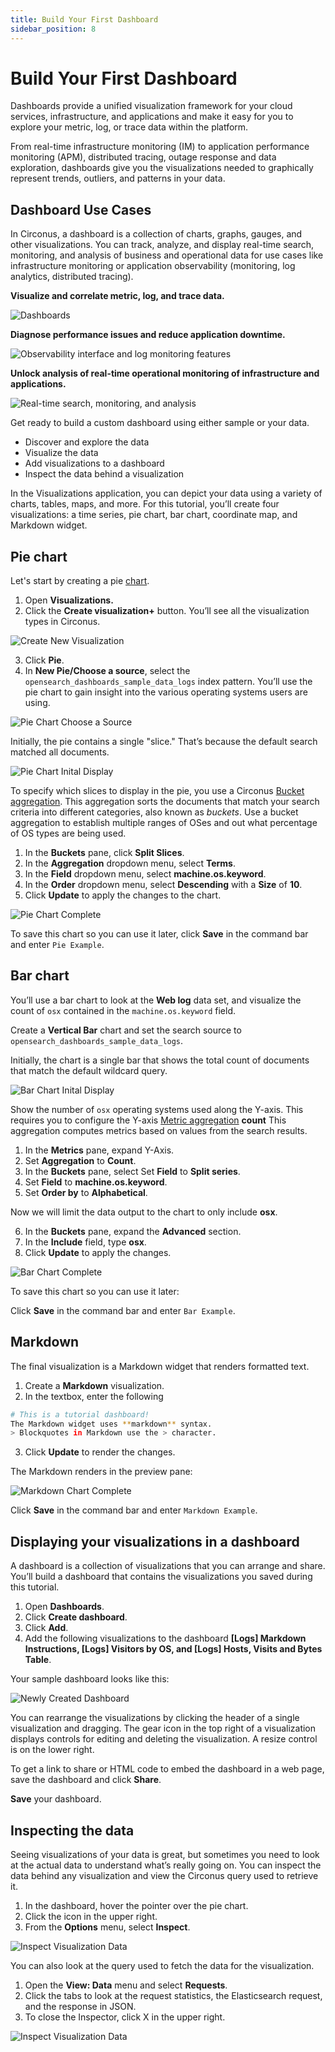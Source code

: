 ```yaml
---
title: Build Your First Dashboard
sidebar_position: 8
---
```


# Build Your First Dashboard

Dashboards provide a unified visualization framework for your cloud services, infrastructure, and applications and make it easy for you to explore your metric, log, or trace data within the platform.

From real-time infrastructure monitoring (IM) to application performance monitoring (APM), distributed tracing, outage response and data exploration, dashboards give you the visualizations needed to graphically represent trends, outliers, and patterns in your data.

## Dashboard Use Cases

In Circonus, a dashboard is a collection of charts, graphs, gauges, and other visualizations. You can track, analyze, and display real-time search, monitoring, and analysis of business and operational data for use cases like infrastructure monitoring or application observability (monitoring, log analytics, distributed tracing).

**Visualize and correlate metric, log, and trace data.**

![Dashboards](../img/dashboard-web_traffic.png)

**Diagnose performance issues and reduce application downtime.**

![Observability interface and log monitoring features](../img/dashboard-app_perf_alert.png)

**Unlock analysis of real-time operational monitoring of infrastructure and applications.**

![Real-time search, monitoring, and analysis](../img/dashboard-linux_perf_filters.png)

Get ready to build a custom dashboard using either sample or your data.

- Discover and explore the data
- Visualize the data
- Add visualizations to a dashboard
- Inspect the data behind a visualization

In the Visualizations application, you can depict your data using a variety of charts, tables, maps, and more. For this tutorial, you’ll create four visualizations: a time series, pie chart, bar chart, coordinate map, and Markdown widget.

## Pie chart

Let's start by creating a pie [chart](/circonus3/additional-resources/glossary/#chart).

1. Open **Visualizations.**
2. Click the **Create visualization+** button. You’ll see all the visualization types in Circonus.

![Create New Visualization](../img/getting-started-create_new_visualization.png)

3. Click **Pie**.
4. In **New Pie/Choose a source**, select the `opensearch_dashboards_sample_data_logs` index pattern. You’ll use the pie chart to gain insight into the various operating systems users are using.

![Pie Chart Choose a Source](../img/getting-started-pie-chart-choose-a-source.png)

Initially, the pie contains a single "slice." That’s because the default search matched all documents.

![Pie Chart Inital Display](../img/getting-started-create-pie-inital-display.png)

To specify which slices to display in the pie, you use a Circonus [Bucket aggregation](/circonus3/visualizations/aggregations/bucket-agg). This aggregation sorts the documents that match your search criteria into different categories, also known as _buckets_.
Use a bucket aggregation to establish multiple ranges of OSes and out what percentage of OS types are being used.

1. In the **Buckets** pane, click **Split Slices**.
2. In the **Aggregation** dropdown menu, select **Terms**.
3. In the **Field** dropdown menu, select **machine.os.keyword**.
4. In the **Order** dropdown menu, select **Descending** with a **Size** of **10**.
5. Click **Update** to apply the changes to the chart.

![Pie Chart Complete](../img/getting-started-complete-pie_chart_visualization.png)

To save this chart so you can use it later, click **Save** in the command bar and enter `Pie Example`.

## Bar chart

You’ll use a bar chart to look at the **Web log** data set, and visualize the count of `osx` contained in the `machine.os.keyword` field.

Create a **Vertical Bar** chart and set the search source to `opensearch_dashboards_sample_data_logs`.

Initially, the chart is a single bar that shows the total count of documents that match the default wildcard query.

![Bar Chart Inital Display](../img/getting-started-create-bar-inital-display.png)

Show the number of `osx` operating systems used along the Y-axis. This requires you to configure the Y-axis [Metric aggregation](/circonus3/visualizations/aggregations/metric-agg/) **count** This aggregation computes metrics based on values from the search results.

1. In the **Metrics** pane, expand Y-Axis.
2. Set **Aggregation** to **Count**.
3. In the **Buckets** pane, select Set **Field** to **Split series**.
4. Set **Field** to **machine.os.keyword**.
5. Set **Order by** to **Alphabetical**.

Now we will limit the data output to the chart to only include **osx**.

6. In the **Buckets** pane, expand the **Advanced** section.
7. In the **Include** field, type **osx**.
8. Click **Update** to apply the changes.

![Bar Chart Complete](../img/getting-started-complete-bar-chart-visualization.png)

To save this chart so you can use it later:

Click **Save** in the command bar and enter `Bar Example`.

## Markdown

The final visualization is a Markdown widget that renders formatted text.

1. Create a **Markdown** visualization.
2. In the textbox, enter the following

```sh
# This is a tutorial dashboard!
The Markdown widget uses **markdown** syntax.
> Blockquotes in Markdown use the > character.
```

3. Click **Update** to render the changes.

The Markdown renders in the preview pane:

![Markdown Chart Complete](../img/getting-started-create_markdown.png)

Click **Save** in the command bar and enter `Markdown Example`.

## Displaying your visualizations in a dashboard

A dashboard is a collection of visualizations that you can arrange and share. You’ll build a dashboard that contains the visualizations you saved during this tutorial.

1. Open **Dashboards**.
2. Click **Create dashboard**.
3. Click **Add**.
4. Add the following visualizations to the dashboard **[Logs] Markdown Instructions, [Logs] Visitors by OS, and [Logs] Hosts, Visits and Bytes Table**.

Your sample dashboard looks like this:

![Newly Created Dashboard](../img/getting-started-newly_created_dashboard.png)

You can rearrange the visualizations by clicking the header of a single visualization and dragging. The gear icon in the top right of a visualization displays controls for editing and deleting the visualization. A resize control is on the lower right.

To get a link to share or HTML code to embed the dashboard in a web page, save the dashboard and click **Share**.

**Save** your dashboard.

## Inspecting the data

Seeing visualizations of your data is great, but sometimes you need to look at the actual data to understand what’s really going on. You can inspect the data behind any visualization and view the Circonus query used to retrieve it.

1. In the dashboard, hover the pointer over the pie chart.
2. Click the icon in the upper right.
3. From the **Options** menu, select **Inspect**.

![Inspect Visualization Data](../img/getting-started-inspect_visualization_data.png)

You can also look at the query used to fetch the data for the visualization.

1. Open the **View: Data** menu and select **Requests**.
2. Click the tabs to look at the request statistics, the Elasticsearch request, and the response in JSON.
3. To close the Inspector, click X in the upper right.

![Inspect Visualization Data](../img/getting-started-inspect_visualization_request_data.png)
